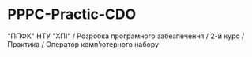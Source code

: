 # PPPC-Practic-CDO
"ППФК" НТУ "ХПІ" / Розробка програмного забезпечення / 2-й курс / Практика / Оператор комп'ютерного набору
